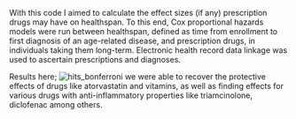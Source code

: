 With this code I aimed to calculate the effect sizes (if any) prescription drugs may have on healthspan.
To this end, Cox proportional hazards models were run between healthspan, defined as time from enrollment
to first diagnosis of an age-related disease, and prescription drugs, in individuals taking them long-term.
Electronic health record data linkage was used to ascertain prescriptions and diagnoses.

Results here; ![hits_bonferroni](https://github.com/user-attachments/assets/65888248-7480-411a-921f-f550d5edfe20)
we were able to recover the protective effects of drugs like atorvastatin and vitamins,
as well as finding effects for various drugs with anti-inflammatory
properties like triamcinolone, diclofenac among others.
